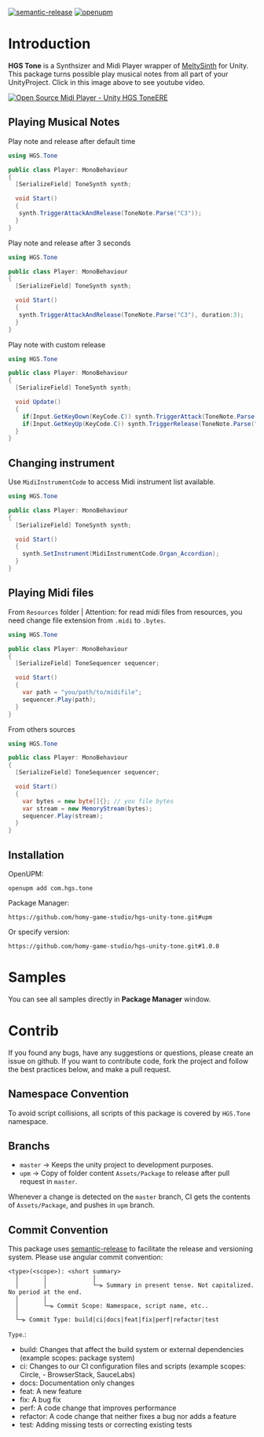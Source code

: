 [![semantic-release](https://img.shields.io/badge/%20%20%F0%9F%93%A6%F0%9F%9A%80-semantic--release-e10079.svg)](https://github.com/semantic-release/semantic-release)
[![openupm](https://img.shields.io/npm/v/com.hgs.tone?label=openupm&registry_uri=https://package.openupm.com)](https://openupm.com/packages/com.hgs.tone/)

# Introduction

**HGS Tone** is a Synthsizer and Midi Player wrapper of [MeltySinth](https://github.com/sinshu/meltysynth) for Unity. This package turns possible play musical notes from all part of your UnityProject. Click in this image above to see youtube vídeo.

[![Open Source Midi Player - Unity HGS ToneERE](https://img.youtube.com/vi/aB1sLm0zri8/0.jpg)](https://www.youtube.com/watch?v=aB1sLm0zri8)

## Playing Musical Notes

Play note and release after default time

```cs
using HGS.Tone

public class Player: MonoBehaviour
{
  [SerializeField] ToneSynth synth;

  void Start()
  {
   synth.TriggerAttackAndRelease(ToneNote.Parse("C3"));
  }
}
```

Play note and release after 3 seconds

```cs
using HGS.Tone

public class Player: MonoBehaviour
{
  [SerializeField] ToneSynth synth;

  void Start()
  {
   synth.TriggerAttackAndRelease(ToneNote.Parse("C3"), duration:3);
  }
}
```

Play note with custom release

```cs
using HGS.Tone

public class Player: MonoBehaviour
{
  [SerializeField] ToneSynth synth;

  void Update()
  {
    if(Input.GetKeyDown(KeyCode.C)) synth.TriggerAttack(ToneNote.Parse("C3"));
    if(Input.GetKeyUp(KeyCode.C)) synth.TriggerRelease(ToneNote.Parse("C3"));
  }
}
```

## Changing instrument

Use `MidiInstrumentCode` to access Midi instrument list available.

```cs
using HGS.Tone

public class Player: MonoBehaviour
{
  [SerializeField] ToneSynth synth;

  void Start()
  {
    synth.SetInstrument(MidiInstrumentCode.Organ_Accordion);
  }
}
```

## Playing Midi files

From `Resources` folder
| Attention: for read midi files from resources, you need change file extension from `.midi` to `.bytes`.

```cs
using HGS.Tone

public class Player: MonoBehaviour
{
  [SerializeField] ToneSequencer sequencer;

  void Start()
  {
    var path = "you/path/to/midifile";
    sequencer.Play(path);
  }
}
```

From others sources

```cs
using HGS.Tone

public class Player: MonoBehaviour
{
  [SerializeField] ToneSequencer sequencer;

  void Start()
  {
    var bytes = new byte[]{}; // you file bytes
    var stream = new MemoryStream(bytes);
    sequencer.Play(stream);
  }
}
```

## Installation

OpenUPM:

`openupm add com.hgs.tone`

Package Manager:

`https://github.com/homy-game-studio/hgs-unity-tone.git#upm`

Or specify version:

`https://github.com/homy-game-studio/hgs-unity-tone.git#1.0.0`

# Samples

You can see all samples directly in **Package Manager** window.

# Contrib

If you found any bugs, have any suggestions or questions, please create an issue on github. If you want to contribute code, fork the project and follow the best practices below, and make a pull request.

## Namespace Convention

To avoid script collisions, all scripts of this package is covered by `HGS.Tone` namespace.

## Branchs

- `master` -> Keeps the unity project to development purposes.
- `upm` -> Copy of folder content `Assets/Package` to release after pull request in `master`.

Whenever a change is detected on the `master` branch, CI gets the contents of `Assets/Package`, and pushes in `upm` branch.

## Commit Convention

This package uses [semantic-release](https://github.com/semantic-release/semantic-release) to facilitate the release and versioning system. Please use angular commit convention:

```
<type>(<scope>): <short summary>
  │       │             │
  │       │             └─⫸ Summary in present tense. Not capitalized. No period at the end.
  │       │
  │       └─⫸ Commit Scope: Namespace, script name, etc..
  │
  └─⫸ Commit Type: build|ci|docs|feat|fix|perf|refactor|test
```

`Type`.:

- build: Changes that affect the build system or external dependencies (example scopes: package system)
- ci: Changes to our CI configuration files and scripts (example scopes: Circle, - BrowserStack, SauceLabs)
- docs: Documentation only changes
- feat: A new feature
- fix: A bug fix
- perf: A code change that improves performance
- refactor: A code change that neither fixes a bug nor adds a feature
- test: Adding missing tests or correcting existing tests
